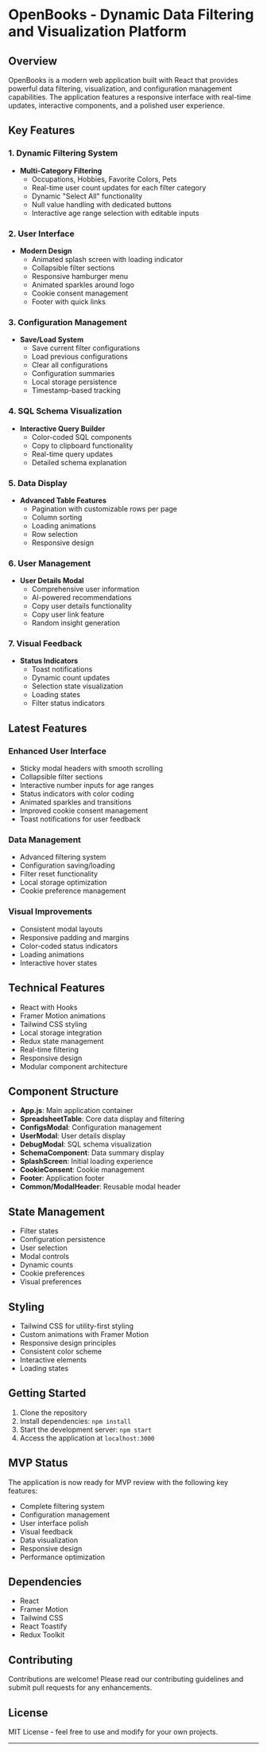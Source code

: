 # OpenBooks - Dynamic Data Filtering and Visualization Platform

## Overview
OpenBooks is a modern web application built with React that provides powerful data filtering, visualization, and configuration management capabilities. The application features a responsive interface with real-time updates, interactive components, and a polished user experience.

## Key Features

### 1. Dynamic Filtering System
- **Multi-Category Filtering**
  - Occupations, Hobbies, Favorite Colors, Pets
  - Real-time user count updates for each filter category
  - Dynamic "Select All" functionality
  - Null value handling with dedicated buttons
  - Interactive age range selection with editable inputs

### 2. User Interface
- **Modern Design**
  - Animated splash screen with loading indicator
  - Collapsible filter sections
  - Responsive hamburger menu
  - Animated sparkles around logo
  - Cookie consent management
  - Footer with quick links

### 3. Configuration Management
- **Save/Load System**
  - Save current filter configurations
  - Load previous configurations
  - Clear all configurations
  - Configuration summaries
  - Local storage persistence
  - Timestamp-based tracking

### 4. SQL Schema Visualization
- **Interactive Query Builder**
  - Color-coded SQL components
  - Copy to clipboard functionality
  - Real-time query updates
  - Detailed schema explanation

### 5. Data Display
- **Advanced Table Features**
  - Pagination with customizable rows per page
  - Column sorting
  - Loading animations
  - Row selection
  - Responsive design

### 6. User Management
- **User Details Modal**
  - Comprehensive user information
  - AI-powered recommendations
  - Copy user details functionality
  - Copy user link feature
  - Random insight generation

### 7. Visual Feedback
- **Status Indicators**
  - Toast notifications
  - Dynamic count updates
  - Selection state visualization
  - Loading states
  - Filter status indicators

## Latest Features

### Enhanced User Interface
- Sticky modal headers with smooth scrolling
- Collapsible filter sections
- Interactive number inputs for age ranges
- Status indicators with color coding
- Animated sparkles and transitions
- Improved cookie consent management
- Toast notifications for user feedback

### Data Management
- Advanced filtering system
- Configuration saving/loading
- Filter reset functionality
- Local storage optimization
- Cookie preference management

### Visual Improvements
- Consistent modal layouts
- Responsive padding and margins
- Color-coded status indicators
- Loading animations
- Interactive hover states

## Technical Features
- React with Hooks
- Framer Motion animations
- Tailwind CSS styling
- Local storage integration
- Redux state management
- Real-time filtering
- Responsive design
- Modular component architecture

## Component Structure
- **App.js**: Main application container
- **SpreadsheetTable**: Core data display and filtering
- **ConfigsModal**: Configuration management
- **UserModal**: User details display
- **DebugModal**: SQL schema visualization
- **SchemaComponent**: Data summary display
- **SplashScreen**: Initial loading experience
- **CookieConsent**: Cookie management
- **Footer**: Application footer
- **Common/ModalHeader**: Reusable modal header

## State Management
- Filter states
- Configuration persistence
- User selection
- Modal controls
- Dynamic counts
- Cookie preferences
- Visual preferences

## Styling
- Tailwind CSS for utility-first styling
- Custom animations with Framer Motion
- Responsive design principles
- Consistent color scheme
- Interactive elements
- Loading states

## Getting Started
1. Clone the repository
2. Install dependencies: `npm install`
3. Start the development server: `npm start`
4. Access the application at `localhost:3000`

## MVP Status
The application is now ready for MVP review with the following key features:
- Complete filtering system
- Configuration management
- User interface polish
- Visual feedback
- Data visualization
- Responsive design
- Performance optimization

## Dependencies
- React
- Framer Motion
- Tailwind CSS
- React Toastify
- Redux Toolkit

## Contributing
Contributions are welcome! Please read our contributing guidelines and submit pull requests for any enhancements.

## License
MIT License - feel free to use and modify for your own projects.

---
